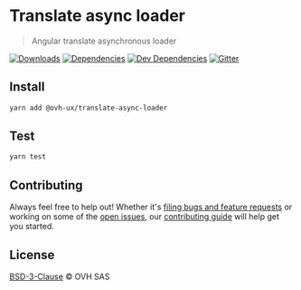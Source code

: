 # Translate async loader

> Angular translate asynchronous loader

[![Downloads](https://badgen.net/npm/dt/@ovh-ux/translate-async-loader)](https://npmjs.com/package/@ovh-ux/translate-async-loader) [![Dependencies](https://badgen.net/david/dep/ovh-ux/translate-async-loader)](https://npmjs.com/package/@ovh-ux/translate-async-loader?activeTab=dependencies) [![Dev Dependencies](https://badgen.net/david/dev/ovh-ux/translate-async-loader)](https://npmjs.com/package/@ovh-ux/translate-async-loader?activeTab=dependencies) [![Gitter](https://badgen.net/badge/gitter/ovh-ux/blue?icon=gitter)](https://gitter.im/ovh/ux)

## Install

```sh
yarn add @ovh-ux/translate-async-loader
```

## Test

```sh
yarn test
```

## Contributing

Always feel free to help out! Whether it's [filing bugs and feature requests](https://github.com/ovh-ux/translate-async-loader/issues/new) or working on some of the [open issues](https://github.com/ovh-ux/translate-async-loader/issues), our [contributing guide](CONTRIBUTING.md) will help get you started.

## License

[BSD-3-Clause](LICENSE) © OVH SAS

